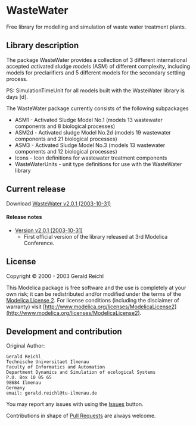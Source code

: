 # WasteWater

Free library for modelling and simulation of waste water treatment plants.

## Library description

The package WasteWater provides a collection of 3 different
international accepted *a*ctivated *s*ludge *m*odels (ASM) of different complexity,
including models for preclarifiers and 5 different models for
the secondary settling process.

PS: SimulationTimeUnit for all models built with the WasteWater library is days [d].

The WasteWater package currently consists of the following subpackages

* ASM1 - Activated Sludge Model No.1  (models 13 wastewater components and 8 biological processes)
* ASM2d - Activated sludge Model No.2d (models 19 wastewater components and 21 biological processes)
* ASM3 - Activated Sludge Model No.3  (models 13 wastewater components and 12 biological processes)
* Icons - Icon definitions for wastewater treatment components
* WasteWaterUnits - unit type definitions for use with the WasteWater library

## Current release

Download [WasteWater v2.0.1 (2003-10-31)](../../archive/v2.0.1.zip)

#### Release notes

* [Version v2.0.1 (2003-10-31)](../../archive/v2.0.1.zip)
  * First official version of the library released at 3rd Modelica Conference.

## License

Copyright &copy; 2000 - 2003 Gerald Reichl

This Modelica package is free software and the use is completely at your own risk;
it can be redistributed and/or modified under the terms of the [Modelica License 2](http://www.modelica.org/licenses/ModelicaLicense2).
For license conditions (including the disclaimer of warranty) visit [http://www.modelica.org/licenses/ModelicaLicense2](http://www.modelica.org/licenses/ModelicaLicense2).


## Development and contribution
Original Author:

    Gerald Reichl
    Technische Universitaet Ilmenau
    Faculty of Informatics and Automation
    Department Dynamics and Simulation of ecological Systems
    P.O. Box 10 05 65
    98684 Ilmenau
    Germany
    email: gerald.reichl@tu-ilmenau.de

You may report any issues with using the [Issues](../../issues) button.

Contributions in shape of [Pull Requests](../../pulls) are always welcome.
